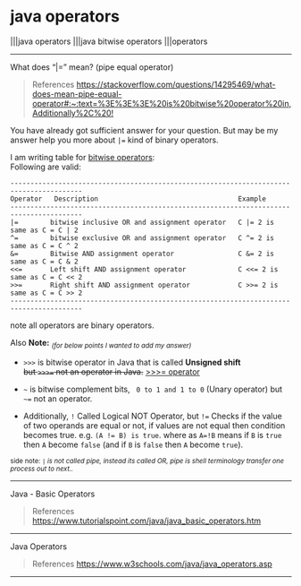 # java operators

|||java operators |||java bitwise operators |||operators

---

What does “|=” mean? (pipe equal operator)

> References
> <https://stackoverflow.com/questions/14295469/what-does-mean-pipe-equal-operator#:~:text=%3E%3E%3E%20is%20bitwise%20operator%20in,Additionally%2C%20!>

You have already got sufficient answer for your question. But may be my answer help you more about `|=` kind of binary operators.    
 
I am writing table for [bitwise operators][1]:  
Following are valid:  

    ----------------------------------------------------------------------------------------
    Operator   Description	                                 Example
    ----------------------------------------------------------------------------------------
    |=	      bitwise inclusive OR and assignment operator   C |= 2 is same as C = C | 2
    ^=	      bitwise exclusive OR and assignment operator   C ^= 2 is same as C = C ^ 2
    &=	      Bitwise AND assignment operator	             C &= 2 is same as C = C & 2
    <<=	      Left shift AND assignment operator	         C <<= 2 is same as C = C << 2
    >>=	      Right shift AND assignment operator	         C >>= 2 is same as C = C >> 2  
    ----------------------------------------------------------------------------------------

note all operators are binary operators.    

Also **Note:** <sub>*(for below points I wanted to add my answer)*</sub>  

*  `>>>` is bitwise operator in Java that is called **Unsigned shift**   
    <del>but  `>>>=` not an operator in Java.</del> [>>>= operator][2]  
   
*   `~` is bitwise complement bits, ` 0 to 1 and 1 to 0` (Unary operator) but `~=` not an operator.  

*   Additionally,  `!` Called Logical NOT Operator, but `!=` Checks if the value of two operands are equal or not, if values are not equal then condition becomes true. e.g. `(A != B) is true`. where as `A=!B` means if `B` is `true` then `A` become `false` (and if `B` is `false` then `A` become `true`).  


<sub>side note: *`|` is not called pipe, instead its called OR, pipe is shell terminology transfer one process out to next..*</sub> 


  [1]: http://www.tutorialspoint.com/java/java_basic_operators.htm
  [2]: http://bmanolov.free.fr/javaoperators.php

---

Java - Basic Operators

> References
> <https://www.tutorialspoint.com/java/java_basic_operators.htm>

---

Java Operators

> References
> <https://www.w3schools.com/java/java_operators.asp>

---
